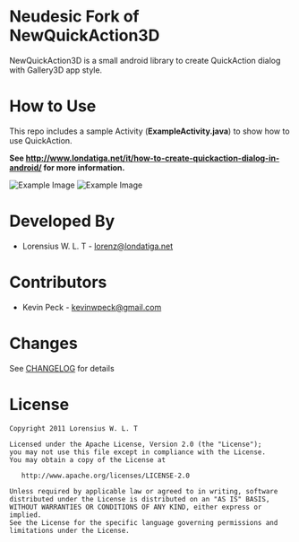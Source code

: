 Neudesic Fork of NewQuickAction3D
================

NewQuickAction3D is a small android library to create QuickAction dialog with Gallery3D app style.

How to Use
==========
This repo includes a sample Activity (__ExampleActivity.java__) to show how to use QuickAction.


**See http://www.londatiga.net/it/how-to-create-quickaction-dialog-in-android/ for more information.**

![Example Image](http://londatiga.net/images/quickaction3d_horizontal.png)  ![Example Image](http://londatiga.net/images/quickaction3d_vertical.png) 

Developed By
============

* Lorensius W. L. T - <lorenz@londatiga.net>

Contributors
============

* Kevin Peck - <kevinwpeck@gmail.com>

Changes
=======

See [CHANGELOG](https://github.com/lorensiuswlt/NewQuickAction3D/blob/master/CHANGELOG.md) for details

License
=======

    Copyright 2011 Lorensius W. L. T

    Licensed under the Apache License, Version 2.0 (the "License");
    you may not use this file except in compliance with the License.
    You may obtain a copy of the License at

       http://www.apache.org/licenses/LICENSE-2.0

    Unless required by applicable law or agreed to in writing, software
    distributed under the License is distributed on an "AS IS" BASIS,
    WITHOUT WARRANTIES OR CONDITIONS OF ANY KIND, either express or implied.
    See the License for the specific language governing permissions and
    limitations under the License.